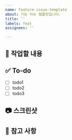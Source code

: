 ```yaml
---
name: feature-issue-template
about: 기능 이슈 템플릿입니다.
title: ''
labels: feat
assignees: ''

---
```


## 📝 작업할 내용
<!-- 구현할 기능에 대해 간단하게 설명해주세요. -->

## ✅ To-do
<!-- 해야 할 일들을 적어주세요. -->
- [ ] todo1
- [ ] todo2
- [ ] todo3

## 📷 스크린샷
<!-- 작업한 결과물 스크린샷이 필요하다면 첨부해주세요. -->

## 🔎 참고 사항
<!-- 참고할 사항이 있으면 적어주세요. -->
